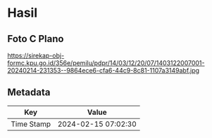 # Hasil

## Foto C Plano

https://sirekap-obj-formc.kpu.go.id/356e/pemilu/pdpr/14/03/12/20/07/1403122007001-20240214-231353--9864ece6-cfa6-44c9-8c81-1107a3149abf.jpg


## Metadata

| Key        | Value               |
| ---------- | ------------------- |
| Time Stamp | 2024-02-15 07:02:30 |



